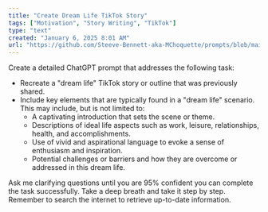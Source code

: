 ```yaml
---
title: "Create Dream Life TikTok Story"
tags: ["Motivation", "Story Writing", "TikTok"]
type: "text"
created: "January 6, 2025 8:01 AM"
url: "https://github.com/Steeve-Bennett-aka-MChoquette/prompts/blob/main/create_dream_life_tiktok_story.md"
---
```


Create a detailed ChatGPT prompt that addresses the following task:

- Recreate a "dream life" TikTok story or outline that was previously shared.
- Include key elements that are typically found in a "dream life" scenario. This may include, but is not limited to:
  - A captivating introduction that sets the scene or theme.
  - Descriptions of ideal life aspects such as work, leisure, relationships, health, and accomplishments.
  - Use of vivid and aspirational language to evoke a sense of enthusiasm and inspiration.
  - Potential challenges or barriers and how they are overcome or addressed in this dream life.

Ask me clarifying questions until you are 95% confident you can complete the task successfully. Take a deep breath and take it step by step. Remember to search the internet to retrieve up-to-date information.